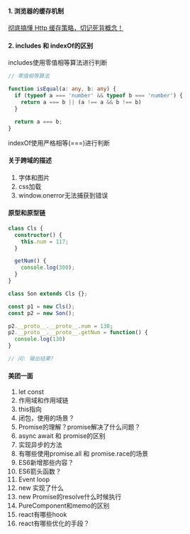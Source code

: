#### 1. 浏览器的缓存机制
[彻底搞懂 Http 缓存策略，切记死背概念！](https://juejin.cn/post/6907592506779631623)

#### 2. includes 和 indexOf的区别

includes使用零值相等算法进行判断
```ts
// 零值相等算法

function isEqual(a: any, b: any) {
  if (typeof a === 'number' && typeof b === 'number') {
    return a === b || (a !== a && b !== b)
  }

  return a === b;
}
```
indexOf使用严格相等(===)进行判断

#### 关于跨域的描述
1. 字体和图片
2. css加载
3. window.onerror无法捕获到错误

#### 原型和原型链

```ts
class Cls {
  constructor() {
    this.num = 117;
  }

  getNum() {
    console.log(300);
  }
}

class Son extends Cls {};

const p1 = new Cls();
const p2 = new Son();

p2.__proto__.__proto__.num = 130;
p2.__proto__.__proto__.getNum = function() {
  console.log(130)
}

// 问: 输出结果?
```

#### 美团一面
1. let const
2. 作用域和作用域链
3. this指向
4. 闭包，使用的场景？
5. Promise的理解？promise解决了什么问题？
6. async await 和 promise的区别
7. 实现异步的方法
8. 有哪些使用promise.all 和 promise.race的场景
9. ES6新增那些内容？
10. ES6箭头函数？
11. Event loop
12. new 实现了什么
13. new Promise的resolve什么时候执行
14. PureComponent和memo的区别
15. react有哪些hook
16. react有哪些优化的手段？
